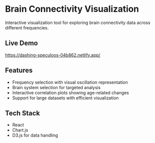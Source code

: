 # Brain Connectivity Visualization

Interactive visualization tool for exploring brain connectivity data across different frequencies.

## Live Demo

https://dashing-speculoos-04b862.netlify.app/

## Features

- Frequency selection with visual oscillation representation
- Brain system selection for targeted analysis
- Interactive correlation plots showing age-related changes
- Support for large datasets with efficient visualization

## Tech Stack

- React
- Chart.js
- D3.js for data handling
